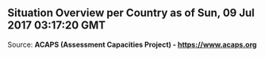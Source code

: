 ## Situation Overview per Country as of Sun, 09 Jul 2017 03:17:20 GMT

Source: **ACAPS (Assessment Capacities Project) - https://www.acaps.org**